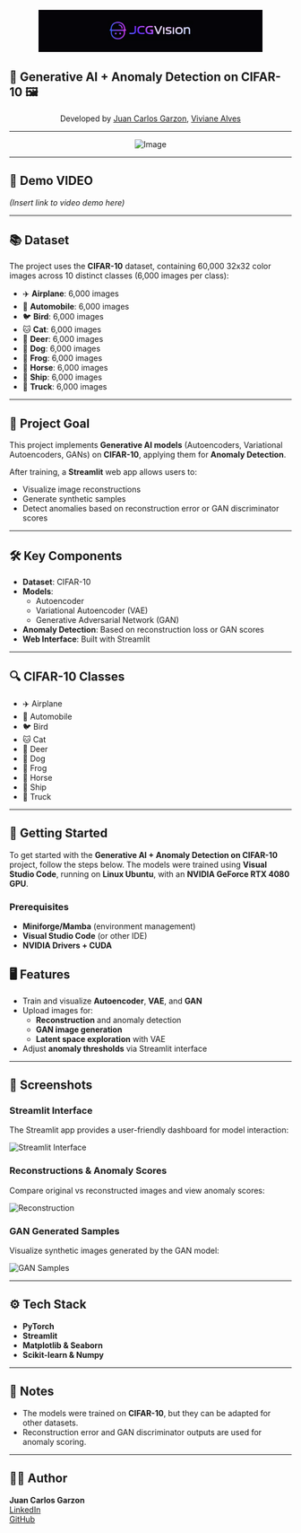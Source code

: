 <p align="center">
  <img src="images/personal_logo.png" alt="Logo" width="400"/>
</p>

## 🧠 Generative AI + Anomaly Detection on CIFAR-10 🖼️
<p align="center">Developed by <a href="https://www.linkedin.com/in/juancarlosgarzon/">Juan Carlos Garzon</a>, <a href="https://www.linkedin.com/in/vivialves-developer/">Viviane Alves</a> </p>

---

<p align="center">
  <img src="cifar10.png" alt="Image" width="600"/>
</p>

---

## 🎥 Demo VIDEO
*(Insert link to video demo here)*

---

## 📚 Dataset

The project uses the **CIFAR-10** dataset, containing 60,000 32x32 color images across 10 distinct classes (6,000 images per class):

- ✈️ **Airplane**: 6,000 images
- 🚗 **Automobile**: 6,000 images
- 🐦 **Bird**: 6,000 images
- 🐱 **Cat**: 6,000 images
- 🦌 **Deer**: 6,000 images
- 🐶 **Dog**: 6,000 images
- 🐸 **Frog**: 6,000 images
- 🐴 **Horse**: 6,000 images
- 🚢 **Ship**: 6,000 images
- 🚚 **Truck**: 6,000 images

---

## 🎯 Project Goal

This project implements **Generative AI models** (Autoencoders, Variational Autoencoders, GANs) on **CIFAR-10**, applying them for **Anomaly Detection**.

After training, a **Streamlit** web app allows users to:
- Visualize image reconstructions
- Generate synthetic samples
- Detect anomalies based on reconstruction error or GAN discriminator scores

---

## 🛠️ Key Components

- **Dataset**: CIFAR-10
- **Models**:
  - Autoencoder
  - Variational Autoencoder (VAE)
  - Generative Adversarial Network (GAN)
- **Anomaly Detection**: Based on reconstruction loss or GAN scores
- **Web Interface**: Built with Streamlit

---

## 🔍 CIFAR-10 Classes
- ✈️ Airplane
- 🚗 Automobile
- 🐦 Bird
- 🐱 Cat
- 🦌 Deer
- 🐶 Dog
- 🐸 Frog
- 🐴 Horse
- 🚢 Ship
- 🚚 Truck

---

## 🚀 Getting Started

To get started with the **Generative AI + Anomaly Detection on CIFAR-10** project, follow the steps below. The models were trained using **Visual Studio Code**, running on **Linux Ubuntu**, with an **NVIDIA GeForce RTX 4080 GPU**.

### Prerequisites
- **Miniforge/Mamba** (environment management)
- **Visual Studio Code** (or other IDE)
- **NVIDIA Drivers + CUDA**

## 🖥️ Features

- Train and visualize **Autoencoder**, **VAE**, and **GAN**
- Upload images for:
  - **Reconstruction** and anomaly detection
  - **GAN image generation**
  - **Latent space exploration** with VAE
- Adjust **anomaly thresholds** via Streamlit interface

---

## 📸 Screenshots

### Streamlit Interface
The Streamlit app provides a user-friendly dashboard for model interaction:

![Streamlit Interface](streamlit.png)

### Reconstructions & Anomaly Scores
Compare original vs reconstructed images and view anomaly scores:

![Reconstruction](reconstruction.png)

### GAN Generated Samples
Visualize synthetic images generated by the GAN model:

![GAN Samples](gan_samples.png)

---

## ⚙️ Tech Stack

- **PyTorch**
- **Streamlit**
- **Matplotlib & Seaborn**
- **Scikit-learn & Numpy**

---

## 📝 Notes

- The models were trained on **CIFAR-10**, but they can be adapted for other datasets.
- Reconstruction error and GAN discriminator outputs are used for anomaly scoring.

---

## 👨‍💻 Author

**Juan Carlos Garzon**  
[LinkedIn](https://www.linkedin.com/in/juancarlosgarzon/)  
[GitHub](https://github.com/Juank0621)
